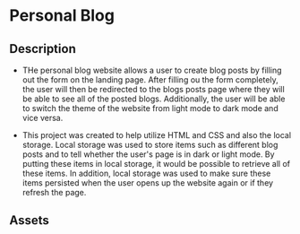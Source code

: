 # Personal Blog

## Description

- THe personal blog website allows a user to create blog posts by filling out the form on the landing page. After filling ou the form completely, the user will then be redirected to the blogs posts page where they will be able to see all of the posted blogs. Additionally, the user will be able to switch the theme of the website from light mode to dark mode and vice versa.

* This project was created to help utilize HTML and CSS and also the local storage. Local storage was used to store items such as different blog posts and to tell whether the user's page is in dark or light mode. By putting these items in local storage, it would be possible to retrieve all of these items. In addition, local storage was used to make sure these items persisted when the user opens up the website again or if they refresh the page.

## Assets
